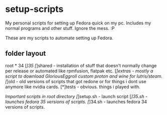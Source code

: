 # setup-scripts
My personal scripts for setting up Fedora quick on my pc.
Includes my normal programs and other stuff. Ignore the mess. :P

These are my scripts to automate setting up Fedora.

folder layout
-------------
root
    \* 34
    [*]35
    [*]shared - installation of stuff that doesn't normally change per release or automated like rpmfusion, flatpak etc.
    [*]extras - mostly a script to download GloriousEggroll custom proton and wine for lutris/steam.
    [*]old - old versions of scripts that got redone or for things i dont use anymore like nvidia cards.
    [*]tests - obvious. things i played with.

    


*Important scripts in root directory
    [*]setup.sh - launch script
    [*]35.sh - launches fedora 35 versions of scripts.
    [*]34.sh - launches fedora 34 versions of scripts.

